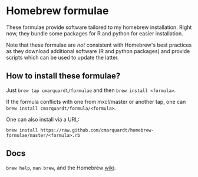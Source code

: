 Homebrew formulae
=================

These formulae provide software tailored to my homebrew installation. Right now, they bundle some packages for R and python for easier installation.

Note that these formulae are *not* consistent with Homebrew's best practices as they download additional software (R and python packages) and provide scripts which can be used to update the latter.

How to install these formulae?
------------------------------

Just `brew tap cmarquardt/formulae` and then `brew install <formula>`.

If the formula conflicts with one from mxcl/master or another tap, one can `brew install cmarquardt/formula/<formula>`.

One can also install via a URL:

    brew install https://raw.github.com/cmarquardt/homebrew-formulae/master/<formula>.rb


Docs
----
`brew help`, `man brew`, and the Homebrew [wiki][].

[wiki]:http://wiki.github.com/mxcl/homebrew

